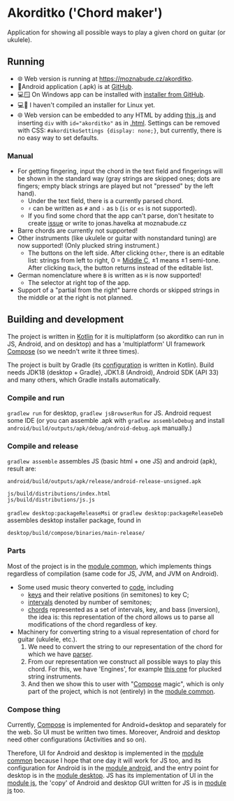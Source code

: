 # Akorditko ('Chord maker')
Application for showing all possible ways to play a given chord on guitar (or ukulele).

## Running
- 🌐 Web version is running at <https://moznabude.cz/akorditko>.
- 📱Android application (.apk) is at [GitHub](https://github.com/JoHavel/akorditko/releases/download/v1.0.0/akorditko.apk).
- 💻🪟 On Windows app can be installed with [installer from GitHub](https://github.com/JoHavel/akorditko/releases/download/v1.0.0/Akorditko-1.0.0.msi).
- 💻🐧 I haven't compiled an installer for Linux yet.
- 🌐 Web version can be embedded to any HTML by adding [this .js](https://github.com/JoHavel/akorditko/releases/download/v1.0.0/js.js) and inserting `div` with `id="akorditko"` as in [.html](https://github.com/JoHavel/akorditko/releases/download/v1.0.0/index.html). Settings can be removed with CSS: `#akorditkoSettings {display: none;}`, but currently, there is no easy way to set defaults. 

### Manual
- For getting fingering, input the chord in the text field and fingerings will be shown in the standard way (gray strings are skipped ones; dots are fingers; empty black strings are played but not "pressed" by the left hand).
    - Under the text field, there is a currently parsed chord.
    - `♯` can be written as `#` and `♭` as `b` (`is` or `es` is not supported).
    - If you find some chord that the app can't parse, don't hesitate to create [issue](https://github.com/JoHavel/akorditko/issues) or write to jonas.havelka at moznabude.cz
- Barre chords are currently not supported!
- Other instruments (like ukulele or guitar with nonstandard tuning) are now supported! (Only plucked string instrument.)
  - The buttons on the left side. After clicking `Other`, there is an editable list: strings from left to right, 0 = [Middle C](https://en.wikipedia.org/wiki/C_(musical_note)#Middle_C), ±1 means ±1 semi-tone. After clicking `Back`, the button returns instead of the editable list.
- German nomenclature where `B` is written as `H` is now supported!
  - The selector at right top of the app.
- Support of a "partial from the right" barre chords or skipped strings in the middle or at the right is not planned.  


## Building and development
The project is written in [Kotlin](https://kotlinlang.org/) for it is multiplatform (so akorditko can run in JS, Android, and on desktop)
and has a 'multiplatform' UI framework [Compose](https://www.jetbrains.com/lp/compose-mpp/) (so we needn't write it three times).

The project is built by Gradle (its [configuration](build.gradle.kts) is written in Kotlin). Build needs JDK18 (desktop + Gradle), JDK1.8 (Android), Android SDK (API 33)
and many others, which Gradle installs automatically.

### Compile and run
`gradlew run` for desktop, `gradlew jsBrowserRun` for JS. Android request some IDE (or you can assemble .apk with `gradlew assembleDebug` and install `android/build/outputs/apk/debug/android-debug.apk` manually.)

### Compile and release
`gradlew assemble` assembles JS (basic html + one JS) and android (apk), result are:
```
android/build/outputs/apk/release/android-release-unsigned.apk

js/build/distributions/index.html
js/build/distributions/js.js
```

`gradlew desktop:packageReleaseMsi` or `gradlew desktop:packageReleaseDeb` assembles desktop installer package, found in
```
desktop/build/compose/binaries/main-release/
```

### Parts
Most of the project is in the [module common](common/src/commonMain/kotlin/cz/moznabude/akorditko), which implements things
regardless of compilation (same code for JS, JVM, and JVM on Android).

- Some used music theory converted to [code](common/src/commonMain/kotlin/cz/moznabude/akorditko/theory), including
  - [keys](common/src/commonMain/kotlin/cz/moznabude/akorditko/theory/Key.kt) and their relative positions (in semitones) to key C;
  - [intervals](common/src/commonMain/kotlin/cz/moznabude/akorditko/theory/Interval.kt) denoted by number of semitones;
  - [chords](common/src/commonMain/kotlin/cz/moznabude/akorditko/theory/Chord.kt) represented as a set of intervals, key, and bass (inversion),
  the idea is: this representation of the chord allows us to parse all modifications of the chord regardless of key. 
- Machinery for converting string to a visual representation of chord for guitar (ukulele, etc.).
  1. We need to convert the string to our representation of the chord for which we have [parser](common/src/commonMain/kotlin/cz/moznabude/akorditko/parseChord.kt).
  2. From our representation we construct all possible ways to play this chord. For this, we have 'Engines', for example [this one](common/src/commonMain/kotlin/cz/moznabude/akorditko/FretEngine.kt) for plucked string instruments.
  3. And then we show this to user with "[Compose](https://www.jetbrains.com/lp/compose-mpp/) magic", which is only part 
  of the project, which is not (entirely) in the [module common](common/src/commonMain/kotlin/cz/moznabude/akorditko).

### Compose thing
Currently, [Compose](https://www.jetbrains.com/lp/compose-mpp/) is implemented for Android+desktop and separately
for the web. So UI must be written two times. Moreover, Android and desktop need other configurations (Activities and so on).

Therefore, UI for Android and desktop is implemented in the [module common](common/src/commonMain/kotlin/cz/moznabude/akorditko/App.kt)
because I hope that one day it will work for JS too, and its configuration for Android is in the [module android](android), and
the entry point for desktop is in the [module desktop](desktop). JS has its implementation of UI in the [module js](js), the 'copy' of Android and desktop GUI written for JS is in [module js](js/src/jsMain/kotlin/cz/moznabude/akorditko/App.kt) too.
